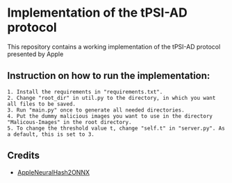 # Implementation of the tPSI-AD protocol

This repository contains a working implementation of the tPSI-AD protocol presented by Apple

## Instruction on how to run the implementation:

    1. Install the requirements in "requirements.txt".
    2. Change "root_dir" in util.py to the directory, in which you want all files to be saved.
    3. Run "main.py" once to generate all needed directories.
    4. Put the dummy malicious images you want to use in the directory "Malicous-Images" in the root directory.
    5. To change the threshold value t, change "self.t" in "server.py". As a default, this is set to 3.

## Credits

* [AppleNeuralHash2ONNX](https://github.com/AsuharietYgvar/AppleNeuralHash2ONNX)
